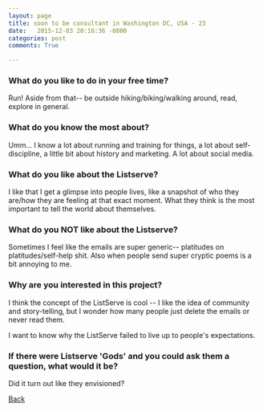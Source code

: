 ```yaml
---
layout: page
title: soon to be consultant in Washington DC, USA - 23
date:   2015-12-03 20:16:36 -0800
categories: post
comments: True

---
```


### What do you like to do in your free time?
<p>Run! Aside from that-- be outside hiking/biking/walking around, read, explore in general.</p>

### What do you know the most about?
<p>Umm... I know a lot about running and training for things, a lot about self-discipline, a little bit about history and marketing.  A lot about social media. </p>

### What do you like about the Listserve?
<p>I like that I get a glimpse into people lives, like a snapshot of who they are/how they are feeling at that exact moment. What they think is the most important to tell the world about themselves. </p>

### What do you NOT like about the Listserve?
<p>Sometimes I feel like the emails are super generic-- platitudes on platitudes/self-help shit. Also when people send super cryptic poems is a bit annoying to me.</p>

### Why are you interested in this project?
<p>I think the concept of the ListServe is cool -- I like the idea of community and story-telling, but I wonder how many people just delete the emails or never read them. 

I want to know why the ListServe failed to live up to people's expectations.</p>

### If there were Listserve 'Gods' and you could ask them a question, what would it be?
<p>Did it turn out like they envisioned?</p>

[Back][1]

[1]: /responders/all